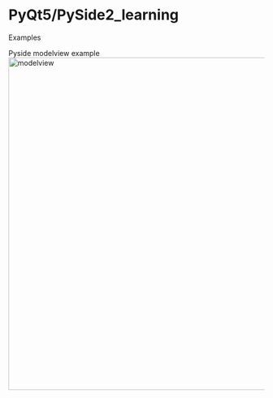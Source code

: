 # PyQt5/PySide2_learning
Examples

Pyside modelview example
<img width="655" alt="modelview" src="https://user-images.githubusercontent.com/30002472/225324454-ee8cf466-a8c2-426e-b2a1-4c514307777e.png">
